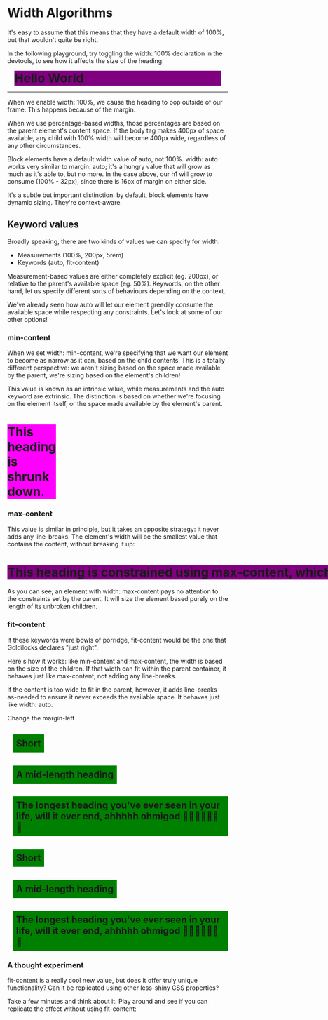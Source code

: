 # Width Algorithms

It's easy to assume that this means that they have a default width of 100%, but that wouldn't quite be right.

In the following playground, try toggling the width: 100% declaration in the devtools, to see how it affects the size of the heading:

<h1 class="example-1">
  Hello World
</h1>
<style>
    h1.example-1 {
  /* width: 100%;  */
  margin: 0 16px;
  background-color: purple;
}
</style>

---

When we enable width: 100%, we cause the heading to pop outside of our frame. This happens because of the margin.


When we use percentage-based widths, those percentages are based on the parent element's content space. If the body tag makes 400px of space available, any child with 100% width will become 400px wide, regardless of any other circumstances.

Block elements have a default width value of auto, not 100%. width: auto works very similar to margin: auto; it's a hungry value that will grow as much as it's able to, but no more. In the case above, our h1 will grow to consume (100% - 32px), since there is 16px of margin on either side.

It's a subtle but important distinction: by default, block elements have dynamic sizing. They're context-aware.

## Keyword values
Broadly speaking, there are two kinds of values we can specify for width:

- Measurements (100%, 200px, 5rem)
- Keywords (auto, fit-content)

Measurement-based values are either completely explicit (eg. 200px), or relative to the parent's available space (eg. 50%). Keywords, on the other hand, let us specify different sorts of behaviours depending on the context.

We've already seen how auto will let our element greedily consume the available space while respecting any constraints. Let's look at some of our other options!

### min-content

When we set width: min-content, we're specifying that we want our element to become as narrow as it can, based on the child contents. This is a totally different perspective: we aren't sizing based on the space made available by the parent, we're sizing based on the element's children!

This value is known as an intrinsic value, while measurements and the auto keyword are extrinsic. The distinction is based on whether we're focusing on the element itself, or the space made available by the element's parent.

<h1 class="example-2">
  This heading is shrunk down.
</h1>

<style>  
   h1.example-2{
  width: min-content;
  background-color: fuchsia;
}
</style>

### max-content

This value is similar in principle, but it takes an opposite strategy: it never adds any line-breaks. The element's width will be the smallest value that contains the content, without breaking it up:


<h1 class="example-3">
    This heading is constrained using max-content, which causes the line to extend far longer than it otherwise would!

</h1>

<style>  
   h1.example-3{
  width: max-content;
  background-color: purple;
}
</style>

As you can see, an element with width: max-content pays no attention to the constraints set by the parent. It will size the element based purely on the length of its unbroken children.


### fit-content
If these keywords were bowls of porridge, fit-content would be the one that Goldilocks declares "just right".

Here's how it works: like min-content and max-content, the width is based on the size of the children. If that width can fit within the parent container, it behaves just like max-content, not adding any line-breaks.

If the content is too wide to fit in the parent, however, it adds line-breaks as-needed to ensure it never exceeds the available space. It behaves just like width: auto.

Change the margin-left

<h2 class="example-4">Short</h2>
<h2 class="example-4">A mid-length heading</h2>
<h2 class="example-4">The longest heading you've ever seen in your life, will it ever end, ahhhhh ohmigod 😬😬😬😬😬😬😬</h2>
<h2 class="example-4">Short</h2>
<h2 class="example-4">A mid-length heading</h2>
<h2 class="example-4">The longest heading you've ever seen in your life, will it ever end, ahhhhh ohmigod 😬😬😬😬😬😬😬</h2>
<style>  
h2.example-4 {
  width: fit-content;
  margin-left: 12px;
  background-color: green;
  margin-bottom: 16px;
  padding: 8px;
}
</style>

### A thought experiment 
fit-content is a really cool new value, but does it offer truly unique functionality? Can it be replicated using other less-shiny CSS properties?

Take a few minutes and think about it. Play around and see if you can replicate the effect without using fit-content: